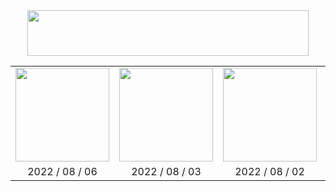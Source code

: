 <div align=center><img src="Title.jpg" width="450" height="73"/></div>

<table>
    <tr>
        <td align="center"><a href="Export/2022_08_06_Watermelon.png"><img src="Export/2022_08_06_Watermelon.png" width="150"/></a></td>
        <td align="center"><a href="Export/2022_08_03_Dharma.png"><img src="Export/2022_08_03_Dharma.png" width="150"/></a></td>
    	<td align="center"><a href="Export/2022_08_02_Panda.png"><img src="Export/2022_08_02_Panda.png" width="150"/></a></td>
        <td align="center"><a href="Export/2022_08_01_Cat.png"><img src="Export/2022_08_01_Cat.png" width="150"/></a></td>
    </tr>
    <tr>
        <td align="center">2022 / 08 / 06</td>
        <td align="center">2022 / 08 / 03</td>
    	<td align="center">2022 / 08 / 02</td>
        <td align="center">2022 / 08 / 01</td>
    </tr>
</table>
